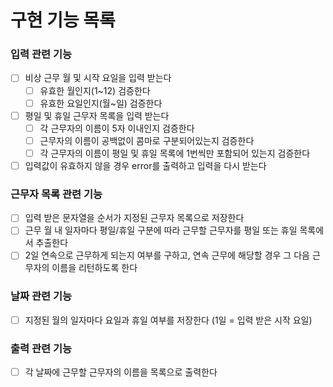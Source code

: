 # 구현 기능 목록

### 입력 관련 기능
- [ ] 비상 근무 월 및 시작 요일을 입력 받는다
  - [ ] 유효한 월인지(1~12) 검증한다
  - [ ] 유효한 요일인지(월~일) 검증한다
- [ ] 평일 및 휴일 근무자 목록을 입력 받는다
  - [ ] 각 근무자의 이름이 5자 이내인지 검증한다
  - [ ] 근무자의 이름이 공백없이 콤마로 구분되어있는지 검증한다
  - [ ] 각 근무자의 이름이 평일 및 휴일 목록에 1번씩만 포함되어 있는지 검증한다
- [ ] 입력값이 유효하지 않을 경우 error를 출력하고 입력을 다시 받는다

### 근무자 목록 관련 기능
- [ ] 입력 받은 문자열을 순서가 지정된 근무자 목록으로 저장한다
- [ ] 근무 월 내 일자마다 평일/휴일 구분에 따라 근무할 근무자를 평일 또는 휴일 목록에서 추출한다
- [ ] 2일 연속으로 근무하게 되는지 여부를 구하고, 연속 근무에 해당할 경우 그 다음 근무자의 이름을 리턴하도록 한다

### 날짜 관련 기능
- [ ] 지정된 월의 일자마다 요일과 휴일 여부를 저장한다 (1일 = 입력 받은 시작 요일)

### 출력 관련 기능
- [ ] 각 날짜에 근무할 근무자의 이름을 목록으로 출력한다